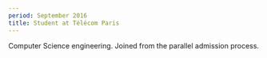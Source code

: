 ```yaml
---
period: September 2016
title: Student at Télécom Paris
---
```


Computer Science engineering. Joined from the parallel admission process.